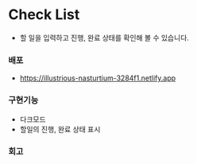# Check List

- 할 일을 입력하고 진행, 완료 상태를 확인해 볼 수 있습니다.

### 배포

- https://illustrious-nasturtium-3284f1.netlify.app

### 구현기능

- 다크모드
- 할일의 진행, 완료 상태 표시

### 회고
